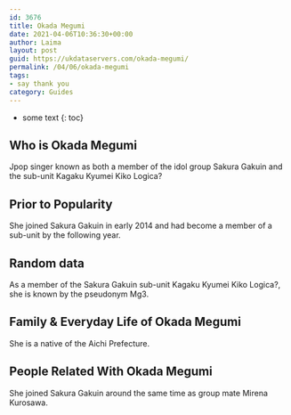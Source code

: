 ```yaml
---
id: 3676
title: Okada Megumi
date: 2021-04-06T10:36:30+00:00
author: Laima
layout: post
guid: https://ukdataservers.com/okada-megumi/
permalink: /04/06/okada-megumi
tags:
- say thank you
category: Guides
---
```


* some text
{: toc}


## Who is Okada Megumi
                  
                  
                  
Jpop singer known as both a member of the idol group Sakura Gakuin and the sub-unit Kagaku Kyumei Kiko Logica?
                  
              
            
              
            
                
                
                
## Prior to Popularity
                  
                  
                  
She joined Sakura Gakuin in early 2014 and had become a member of a sub-unit by the following year.
                  
              
            
              
            
                
                
                
## Random data
                  
                  
                  
As a member of the Sakura Gakuin sub-unit Kagaku Kyumei Kiko Logica?, she is known by the pseudonym Mg3.
                  
              
            
              
            
                
                
                
## Family & Everyday Life of Okada Megumi
                  
                  
                  
She is a native of the Aichi Prefecture.
                  
              
            
              
            
                
                
                
## People Related With Okada Megumi
                  
                  
                  
She joined Sakura Gakuin around the same time as group mate Mirena Kurosawa.
                  
              
            
              
            
                
              
            
              
              
            
            
              
            
          
          
          
